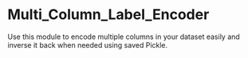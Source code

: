 # Multi_Column_Label_Encoder
Use this module to encode multiple columns in your dataset easily and inverse it back when needed using saved Pickle.
